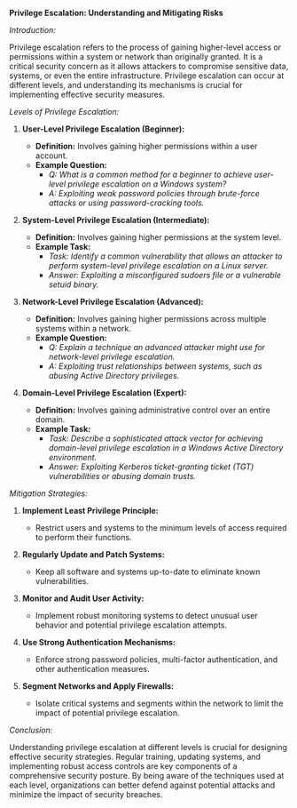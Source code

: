 **Privilege Escalation: Understanding and Mitigating Risks**

*Introduction:*

Privilege escalation refers to the process of gaining higher-level access or permissions within a system or network than originally granted. It is a critical security concern as it allows attackers to compromise sensitive data, systems, or even the entire infrastructure. Privilege escalation can occur at different levels, and understanding its mechanisms is crucial for implementing effective security measures.

*Levels of Privilege Escalation:*

1. **User-Level Privilege Escalation (Beginner):**
   - **Definition:** Involves gaining higher permissions within a user account.
   - **Example Question:**
     - *Q: What is a common method for a beginner to achieve user-level privilege escalation on a Windows system?*
     - *A: Exploiting weak password policies through brute-force attacks or using password-cracking tools.*

2. **System-Level Privilege Escalation (Intermediate):**
   - **Definition:** Involves gaining higher permissions at the system level.
   - **Example Task:**
     - *Task: Identify a common vulnerability that allows an attacker to perform system-level privilege escalation on a Linux server.*
     - *Answer: Exploiting a misconfigured sudoers file or a vulnerable setuid binary.*

3. **Network-Level Privilege Escalation (Advanced):**
   - **Definition:** Involves gaining higher permissions across multiple systems within a network.
   - **Example Question:**
     - *Q: Explain a technique an advanced attacker might use for network-level privilege escalation.*
     - *A: Exploiting trust relationships between systems, such as abusing Active Directory privileges.*

4. **Domain-Level Privilege Escalation (Expert):**
   - **Definition:** Involves gaining administrative control over an entire domain.
   - **Example Task:**
     - *Task: Describe a sophisticated attack vector for achieving domain-level privilege escalation in a Windows Active Directory environment.*
     - *Answer: Exploiting Kerberos ticket-granting ticket (TGT) vulnerabilities or abusing domain trusts.*

*Mitigation Strategies:*

1. **Implement Least Privilege Principle:**
   - Restrict users and systems to the minimum levels of access required to perform their functions.

2. **Regularly Update and Patch Systems:**
   - Keep all software and systems up-to-date to eliminate known vulnerabilities.

3. **Monitor and Audit User Activity:**
   - Implement robust monitoring systems to detect unusual user behavior and potential privilege escalation attempts.

4. **Use Strong Authentication Mechanisms:**
   - Enforce strong password policies, multi-factor authentication, and other authentication measures.

5. **Segment Networks and Apply Firewalls:**
   - Isolate critical systems and segments within the network to limit the impact of potential privilege escalation.

*Conclusion:*

Understanding privilege escalation at different levels is crucial for designing effective security strategies. Regular training, updating systems, and implementing robust access controls are key components of a comprehensive security posture. By being aware of the techniques used at each level, organizations can better defend against potential attacks and minimize the impact of security breaches.
